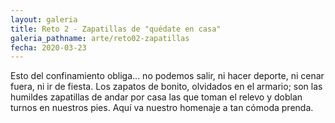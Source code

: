 ```yaml
---
layout: galeria
title: Reto 2 - Zapatillas de "quédate en casa"
galeria_pathname: arte/reto02-zapatillas
fecha: 2020-03-23
---
```


Esto del confinamiento obliga... no podemos salir, ni hacer deporte, ni cenar fuera, ni ir de fiesta. Los zapatos de bonito, olvidados en el armario; son las humildes zapatillas de andar por casa las que toman el relevo y doblan turnos en nuestros pies. Aquí va nuestro homenaje a tan cómoda prenda.

